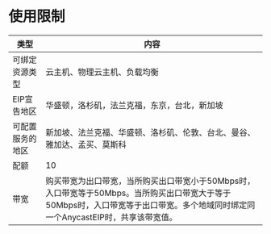  

# 使用限制

类型  | 内容
--|--
可绑定资源类型|云主机、物理云主机、负载均衡
EIP宣告地区|华盛顿，洛杉矶，法兰克福，东京，台北，新加坡
可配置服务的地区|新加坡、法兰克福、华盛顿、洛杉矶、伦敦、台北、曼谷、雅加达、孟买、莫斯科
配额|10
带宽|购买带宽为出口带宽，当所购买出口带宽小于50Mbps时，入口带宽等于50Mbps。当所购买出口带宽大于等于50Mbps时，入口带宽等于出口带宽。多个地域同时绑定同一个AnycastEIP时，共享该带宽值。
